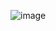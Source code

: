 ![image](https://user-images.githubusercontent.com/37383368/142127036-a8fe1fc6-cc39-43c9-8397-69df28be382b.png)
